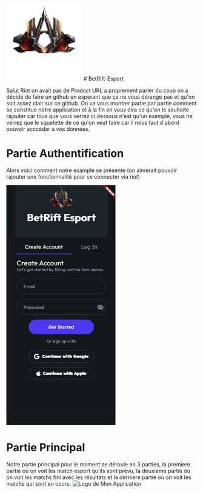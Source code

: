 <img src="Screenshot/logo.png" alt="Logo de Mon Application" width="200" height="200" />
# BetRift-Esport 

Salut Riot on avait pas  de Product URL a proprement parler du coup on a décidé de faire un github en esperant que ça ne vous dérange pas et qu'on soit assez clair sur ce github.
On va vous montrer partie par partie comment se constitue notre application et à la fin on vous dira ce qu'on le souhaite rajouter car tous que vous verrez ci dessous n'est qu'un exemple, vous ne verrez que le squelette de ce qu'on veut faire car il nous faut d'abord pouvoir acccéder a vos données. 

# Partie Authentification

Alors voici comment notre example se présente (on aimerait pouvoir rajouter une fonctionnalité pour ce connecter via riot)

![Logo de Mon Application](Screenshot/authentification.png)

# Partie Principal

Notre partie principal pour le moment se déroule en 3 parties, la premiere partie où on voit les match esport qu'ils sont prévu, la deuxieme partie où on voit les matchs fini avec les résultats et la derniere partie où on voit les matchs qui sont en cours.
![Logo de Mon Application](Screenshot/matchs.png)

